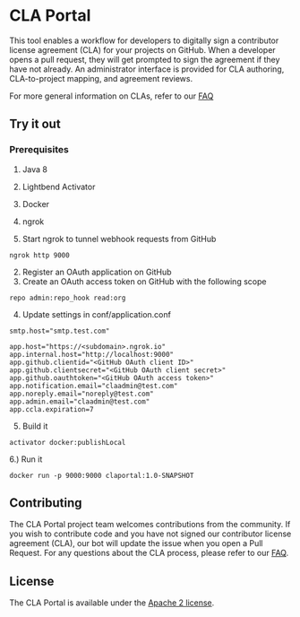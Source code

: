 # CLA Portal

This tool enables a workflow for developers to digitally sign a contributor license agreement (CLA) for your projects on GitHub. When a developer opens a pull request, they will get prompted to sign the agreement if they have not already. An administrator interface is provided for CLA authoring, CLA-to-project mapping, and agreement reviews.

For more general information on CLAs, refer to our [FAQ](https://cla.vmware.com/faq)

## Try it out

### Prerequisites

1. Java 8
2. Lightbend Activator
3. Docker
4. ngrok

1. Start ngrok to tunnel webhook requests from GitHub

`ngrok http 9000`

2. Register an OAuth application on GitHub
3. Create an OAuth access token on GitHub with the following scope

`repo admin:repo_hook read:org`

4. Update settings in conf/application.conf

```
smtp.host="smtp.test.com"

app.host="https://<subdomain>.ngrok.io"
app.internal.host="http://localhost:9000"
app.github.clientid="<GitHub OAuth client ID>"
app.github.clientsecret="<GitHub OAuth client secret>"
app.github.oauthtoken="<GitHub OAuth access token>"
app.notification.email="claadmin@test.com"
app.noreply.email="noreply@test.com"
app.admin.email="claadmin@test.com"
app.ccla.expiration=7
```

5. Build it

`activator docker:publishLocal`

6.) Run it

`docker run -p 9000:9000 claportal:1.0-SNAPSHOT`

## Contributing

The CLA Portal project team welcomes contributions from the community. If you wish to contribute code and you have not signed our contributor license agreement (CLA), our bot will update the issue when you open a Pull Request. For any questions about the CLA process, please refer to our [FAQ](https://cla.vmware.com/faq).

## License

The CLA Portal is available under the [Apache 2 license](LICENSE).
